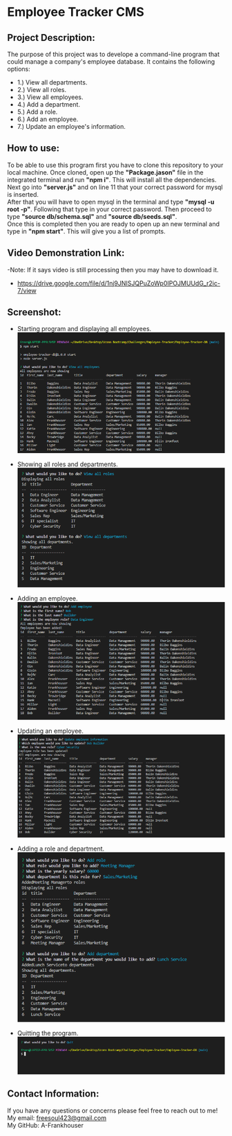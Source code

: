# Employee Tracker CMS

## Project Description:
The purpose of this project was to develope a command-line program that could manage a company's employee database. It contains the following options: <br>
* 1.) View all departments. <br>
* 2.) View all roles. <br>
* 3.) View all employees. <br>
* 4.) Add a department. <br>
* 5.) Add a role. <br>
* 6.) Add an employee. 
* 7.) Update an employee's information.

## How to use:
To be able to use this program first you have to clone this repository to your local machine. Once cloned, open up the <b>"Package.jason"</b> file in the integrated terminal and run <b>"npm i"</b>. This will install all the dependencies.<br>
Next go into <b>"server.js"</b> and on line 11 that your correct password for mysql is inserted.<br>
After that you will have to open mysql in the terminal and type <b>"mysql -u root -p"</b>. Following that type in your correct password. Then proceed to type <b>"source db/schema.sql"</b> and <b>"source db/seeds.sql"</b>.<br>
Once this is completed then you are ready to open up an new terminal and type in <b>"npm start"</b>. This will give you a list of prompts.

## Video Demonstration Link:
-Note: If it says video is still processing then you may have to download it.
* https://drive.google.com/file/d/1nj9JNISJQPuZoWp0IPOJMUUdG_r2ic-7/view
## Screenshot:
* Starting program and displaying all employees.
![Starting program and displaying all employees](assets/Screenshot%20(1).png)

* Showing all roles and departments.
![All Roles and All Departments](assets/Screenshot%20(2).png)

* Adding an employee.
![Adding employee](assets/Screenshot%20(3).png)

* Updating an employee.
![Updating employee](assets/Screenshot%20(4).png)

* Adding a role and department.
![Add role and department](assets/Screenshot%20(5).png)

* Quitting the program.
![Quitting program](assets/Screenshot%20(6).png)

## Contact Information:
If you have any questions or concerns please feel free to reach out to me!<br>
My email: freesoul423@gmail.com<br>
My GitHub: A-Frankhouser